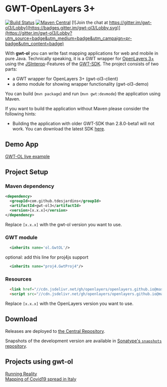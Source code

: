 GWT-OpenLayers 3+
==================

[![Build Status](https://travis-ci.org/TDesjardins/gwt-ol.svg?branch=gwt%2F2.8)](https://travis-ci.org/TDesjardins/gwt-ol)
[![Maven Central](https://img.shields.io/maven-central/v/com.github.tdesjardins/gwt-ol3.svg?colorB=44cc11)](https://search.maven.org/artifact/com.github.tdesjardins/gwt-ol3)
[![Join the chat at https://gitter.im/gwt-ol3/Lobby](https://badges.gitter.im/gwt-ol3/Lobby.svg)](https://gitter.im/gwt-ol3/Lobby?utm_source=badge&utm_medium=badge&utm_campaign=pr-badge&utm_content=badge)

With **gwt-ol** you can write fast mapping applications for web and mobile in pure Java. Technically speaking, it is a GWT wrapper for [OpenLayers 3+](http://openlayers.org/ "OpenLayers website") using the [JSInterop](https://docs.google.com/document/d/10fmlEYIHcyead_4R1S5wKGs1t2I7Fnp_PaNaa7XTEk0/edit)-Features of the [GWT-SDK](http://www.gwtproject.org/release-notes.html#Release_Notes_2_8_0 "Release notes"). The project consists of two parts:
  
  * a GWT wrapper for OpenLayers 3+ (gwt-ol3-client)
  * a demo module for showing wrapper functionality (gwt-ol3-demo)

You can build (`mvn package`) and run (`mvn gwt:devmode`) the application using Maven.

If you want to build the application without Maven please consider the following hints: 

  * Building the application with older GWT-SDK than 2.8.0-beta1 will not work. You can download the latest SDK [here](http://www.gwtproject.org/versions.html).

## Demo App
[GWT-OL live example](https://tdesjardins.github.io/gwt-ol-demo-site/)

## Project Setup

### Maven dependency
```xml
<dependency>
  <groupId>com.github.tdesjardins</groupId>
  <artifactId>gwt-ol3</artifactId>
  <version>[x.x.x]</version>
</dependency>
```
Replace `[x.x.x]` with the gwt-ol version you want to use.
### GWT module

```xml
  <inherits name='ol.GwtOL'/>
```
optional: add this line for proj4js support
```xml
  <inherits name="proj4.GwtProj4"/>
```

### Resources

```html
  <link href="//cdn.jsdelivr.net/gh/openlayers/openlayers.github.io@master/en/v[x.x.x]/css/ol.css" rel="stylesheet" type="text/css">
  <script src="//cdn.jsdelivr.net/gh/openlayers/openlayers.github.io@master/en/v[x.x.x]/build/ol.js" type="text/javascript"></script>
```
Replace `[x.x.x]` with the OpenLayers version you want to use.

## Download

Releases are deployed to [the Central Repository][dl].

Snapshots of the development version are available in 
[Sonatype's `snapshots` repository][snap].


 [dl]: https://search.maven.org/#search%7Cga%7C1%7Cg%3A%22com.github.tdesjardins%22
 [snap]: https://oss.sonatype.org/content/repositories/snapshots/
 
## Projects using gwt-ol

[Running Reality](https://www.runningreality.org/)  
[Mapping of Covid19 spread in Italy](https://www.k-teq.com/covid19/)
